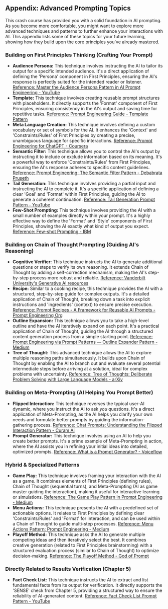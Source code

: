 ## Appendix: Advanced Prompting Topics

This crash course has provided you with a solid foundation in AI prompting. As you become more comfortable, you might want to explore more advanced techniques and patterns to further enhance your interactions with AI. This appendix lists some of these topics for your future learning, showing how they build upon the core principles you've already mastered.

### Building on First Principles Thinking (Crafting Your Prompt)

- **Audience Persona:** This technique involves instructing the AI to tailor its output for a specific intended audience. It's a direct application of defining the 'Persona' component in First Principles, ensuring the AI's response is perfectly suited for the intended reader or listener. [Reference: Master the Audience Persona Pattern in AI Prompt Engineering - YouTube](https://www.youtube.com/watch?v=2_yJ0-F2_F0)
- **Template:** This technique involves creating reusable prompt structures with placeholders. It directly supports the 'Format' component of First Principles, ensuring consistency in the AI's output and saving time for repetitive tasks. [Reference: Prompt Engineering Guide - Template Pattern](https://www.promptingguide.ai/techniques/template)
- **Meta Language Creation:** This technique involves defining a custom vocabulary or set of symbols for the AI. It enhances the 'Context' and 'Constraints/Rules' of First Principles by creating a precise, unambiguous language for specific interactions. [Reference: Prompt Engineering for ChatGPT - Coursera](https://www.coursera.org/learn/prompt-engineering)
- **Semantic Filter:** This technique allows you to control the AI's output by instructing it to include or exclude information based on its meaning. It's a powerful way to enforce 'Constraints/Rules' from First Principles, ensuring the AI's response adheres to specific content guidelines. [Reference: Prompt Engineering: The Semantic Filter Pattern - Debabrata Pruseth](https://debabratapruseth.com/prompt-engineering-semantic-filter-pattern/)
- **Tail Generation:** This technique involves providing a partial input and instructing the AI to complete it. It's a specific application of defining a clear 'Goal' and 'Format' within First Principles, guiding the AI to generate a coherent continuation. [Reference: Tail Generation Prompt Pattern - YouTube](https://www.youtube.com/watch?v=2_yJ0-F2_F0)
- **Few-Shot Prompting:** This technique involves providing the AI with a small number of examples directly within your prompt. It's a highly effective way to define the 'Format' and 'Style' components of First Principles, showing the AI exactly what kind of output you expect. [Reference: Few-shot Prompting - IBM](https://www.ibm.com/docs/en/watsonx-ai/1.0?topic=prompt-engineering-few-shot-prompting)

### Building on Chain of Thought Prompting (Guiding AI's Reasoning)

- **Cognitive Verifier:** This technique instructs the AI to generate additional questions or steps to verify its own reasoning. It extends Chain of Thought by adding a self-correction mechanism, making the AI's step-by-step process more robust and reliable. [Reference: Vanderbilt University's Generative AI resources](https://www.vanderbilt.edu/generative-ai/resources/)
- **Recipe:** Similar to a cooking recipe, this technique provides the AI with a structured, step-by-step guide for complex outputs. It's a detailed application of Chain of Thought, breaking down a task into explicit instructions and 'ingredients' (context) to ensure precise execution. [Reference: Prompt Recipes - A Framework for Reusable AI Prompts - Prompt Engineering Org](https://www.promptengineering.org/prompt-recipes-a-framework-for-reusable-ai-prompts/)
- **Outline Expansion:** This technique allows you to take a high-level outline and have the AI iteratively expand on each point. It's a practical application of Chain of Thought, guiding the AI through a structured content generation process from a simple starting point. [Reference: Prompt Engineering via Prompt Patterns — Outline Expander Pattern - Medium](https://medium.com/@ali.aslam/prompt-engineering-via-prompt-patterns-outline-expander-pattern-a0f2d2e1b2e1)
- **Tree of Thought:** This advanced technique allows the AI to explore multiple reasoning paths simultaneously. It builds upon Chain of Thought by enabling the AI to branch out and evaluate several potential intermediate steps before arriving at a solution, ideal for complex problems with uncertainty. [Reference: Tree of Thoughts: Deliberate Problem Solving with Large Language Models - arXiv](https://arxiv.org/abs/2305.10601)

### Building on Meta-Prompting (AI Helping You Prompt Better)

- **Flipped Interaction:** This technique reverses the typical user-AI dynamic, where you instruct the AI to ask _you_ questions. It's a direct application of Meta-Prompting, as the AI helps you clarify your own needs and formulate better prompts by guiding the information-gathering process. [Reference: Chat Prompts: Understanding the Flipped Interaction Pattern - Curam Ai](https://www.curam-ai.com.au/blog/chat-prompts-understanding-the-flipped-interaction-pattern)
- **Prompt Generator:** This technique involves using an AI to help you create better prompts. It's a prime example of Meta-Prompting in action, where the AI assists you in refining your initial ideas into detailed, optimized prompts. [Reference: What is a Prompt Generator? - Voiceflow](https://www.voiceflow.com/blog/prompt-generator)

### Hybrid & Specialized Patterns

- **Game Play:** This technique involves framing your interaction with the AI as a game. It combines elements of First Principles (defining rules), Chain of Thought (sequential turns), and Meta-Prompting (AI as game master guiding the interaction), making it useful for interactive learning or simulations. [Reference: The Game Play Pattern in Prompt Engineering - Medium](https://medium.com/@ali.aslam/the-game-play-pattern-in-prompt-engineering-a0f2d2e1b2e1)
- **Menu Actions:** This technique presents the AI with a predefined set of actionable options. It relates to First Principles by defining clear 'Constraints/Rules' and 'Format' for interaction, and can be used within a Chain of Thought to guide multi-step processes. [Reference: Menu Actions Pattern: Prompt Engineering - Medium](https://medium.com/@souravpati/menu-actions-pattern-prompt-engineering-a0f2d2e1b2e1)
- **Playoff Method:** This technique asks the AI to generate multiple competing ideas and then iteratively select the best. It combines creative generation (related to First Principles brainstorming) with a structured evaluation process (similar to Chain of Thought) to optimize decision-making. [Reference: The Playoff Method - God of Prompt](https://godofprompt.ai/playoff-method)

### Directly Related to Results Verification (Chapter 5)

- **Fact Check List:** This technique instructs the AI to extract and list fundamental facts from its output for verification. It directly supports the 'SENSE' check from Chapter 5, providing a structured way to ensure the reliability of AI-generated content. [Reference: Fact Check List Prompt Pattern - YouTube](https://www.youtube.com/watch?v=2_yJ0-F2_F0)
